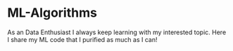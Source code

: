 # ML-Algorithms
As an Data Enthusiast I always keep learning with my interested topic. Here I share my ML code that I purified as much as I can!
